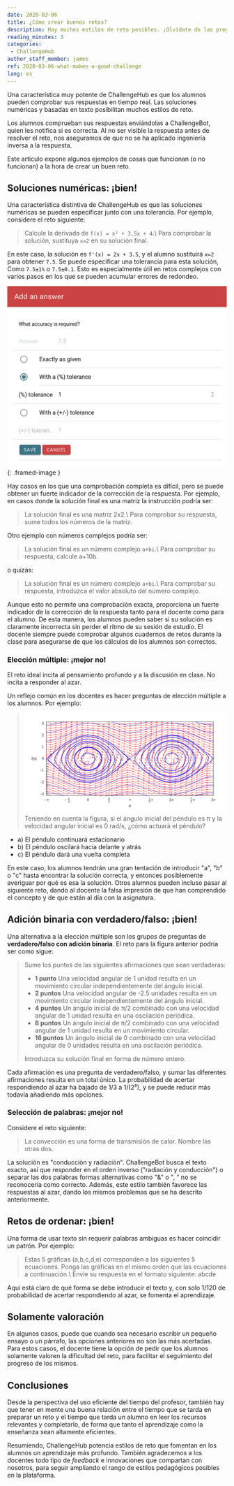 ```yaml
---
date: 2020-03-06
title: ¿Cómo crear buenos retos?
description: Hay muchos estilos de reto posibles. ¡Olvídate de las preguntas de elección múltiple!
reading_minutes: 3
categories:
 - ChallengeHub
author_staff_member: james
ref: 2020-03-06-what-makes-a-good-challenge
lang: es
---
```

Una característica muy potente de ChallengeHub es que los alumnos pueden
comprobar sus respuestas en tiempo real.
Las soluciones numéricas y basadas en texto posibilitan muchos estilos de reto.

Los alumnos comprueban sus respuestas enviándolas a ChallengeBot,
quien les notifica si es correcta.
Al no ser visible la respuesta antes de resolver el reto,
nos aseguramos de que no se ha aplicado ingeniería inversa a la respuesta.

Este artículo expone algunos ejemplos de cosas que funcionan
(o no funcionan)
a la hora de crear un buen reto.

## Soluciones numéricas: ¡bien!

Una característica distintiva de ChallengeHub es que las soluciones numéricas se pueden especificar junto con una tolerancia.
Por ejemplo, considere el reto siguiente:

> Calcule la derivada de ```f(x) = x² + 3.5x + 4```.\\
> Para comprobar la solución, sustituya ```x=2``` en su solución final. 

En este caso, la solución es ```f'(x) = 2x + 3.5```,
y el alumno sustituirá ```x=2``` para obtener ```7.5```.
Se puede especificar una tolerancia para esta solución,
Como ```7.5±1%``` o ```7.5±0.1```.
Esto es especialmente útil en retos complejos
con varios pasos en los que se pueden acumular errores de redondeo.

![UI de tolerancia](/images/blog/2020-03-06-tolerance.png){: .framed-image }

Hay casos en los que una comprobación completa es difícil,
pero se puede obtener un fuerte indicador de la corrección de la respuesta.
Por ejemplo, en casos donde la solución final es una matriz
la instrucción podría ser:

> La solución final es una matriz 2x2.\\
> Para comprobar su respuesta, sume todos los números de la matriz. 

Otro ejemplo con números complejos podría ser:

> La solución final es un número complejo ```a+bi```.\\
> Para comprobar su respuesta, calcule a+10b.

o quizás:

> La solución final es un número complejo ```a+bi```.\\
> Para comprobar su respuesta, introduzca el valor absoluto del número complejo.

Aunque esto no permite una comprobación exacta,
proporciona un fuerte indicador de la corrección de la respuesta
tanto para el docente como para el alumno.
De esta manera, los alumnos pueden saber si su solución es claramente incorrecta
sin perder el ritmo de su sesión de estudio.
El docente siempre puede comprobar algunos cuadernos de retos
durante la clase para asegurarse de que los cálculos de los alumnos son correctos.

### Elección múltiple: ¡mejor no!

El reto ideal incita al pensamiento profundo y a la discusión en clase.
No incita a responder al azar.

Un reflejo común en los docentes es hacer preguntas de elección múltiple a los alumnos.
Por ejemplo:

> ![Fase del péndulo](/images/blog/2020-03-06-pendulum-phase.png)
> Teniendo en cuenta la figura, si el ángulo inicial del péndulo es π y la velocidad angular inicial es 0 rad/s, ¿cómo actuará el péndulo?
  - a) El péndulo continuará estacionario
  - b) El péndulo oscilará hacia delante y atrás
  - c) El péndulo dará una vuelta completa

En este caso, los alumnos tendrán una gran tentación de introducir "a", "b" o "c" hasta encontrar la solución correcta, y entonces posiblemente averiguar por qué es esa la solución.
Otros alumnos pueden incluso pasar al siguiente reto, dando al docente la falsa impresión de que han comprendido el concepto y de que están al día con la asignatura.

## Adición binaria con verdadero/falso: ¡bien!

Una alternativa a la elección múltiple son los grupos de preguntas de **verdadero/falso con adición binaria**.
El reto para la figura anterior podría ser como sigue:

> Sume los puntos de las siguientes afirmaciones que sean verdaderas:
> 
> - **1 punto** Una velocidad angular de 1 unidad resulta en un movimiento circular independientemente del ángulo inicial.
> - **2 puntos** Una velocidad angular de -2.5 unidades resulta en un movimiento circular independientemente del ángulo inicial.
> - **4 puntos** Un ángulo inicial de π/2 combinado con una velocidad angular de 1 unidad resulta en una oscilación periódica.
> - **8 puntos** Un ángulo inicial de π/2 combinado con una velocidad angular de 1 unidad resulta en un movimiento circular.
> - **16 puntos** Un ángulo inicial de 0 combinado con una velocidad angular de 0 unidades resulta en una oscilación periódica.
> 
> Introduzca su solución final en forma de número entero.

Cada afirmación es una pregunta de verdadero/falso, y sumar las diferentes afirmaciones resulta en un total único.
La probabilidad de acertar respondiendo al azar ha bajado de 1/3 a 1/(2⁵),
y se puede reducir más todavía añadiendo más opciones.

### Selección de palabras: ¡mejor no!

Considere el reto siguiente:

> La convección es una forma de transmisión de calor. Nombre las otras dos.

La solución es "conducción y radiación".
ChallengeBot busca el texto exacto, así que responder en el orden inverso ("radiación y conducción") o separar las dos palabras formas alternativas como "&" o ", " no se reconocería como correcto.
Además, este estilo también favorece las respuestas al azar, dando los mismos problemas que se ha descrito anteriormente.

## Retos de ordenar: ¡bien!

Una forma de usar texto sin requerir palabras ambiguas es hacer coincidir un patrón.
Por ejemplo:

> Estas 5 gráficas (a,b,c,d,e) corresponden a las siguientes 5 ecuaciones.
> Ponga las gráficas en el mismo orden que las ecuaciones a continuación.\\
> Envíe su respuesta en el formato siguiente: abcde

Aquí está claro de qué forma se debe introducir el texto y, con solo 1/120 de probabilidad de acertar respondiendo al azar, se fomenta el aprendizaje.

## Solamente valoración

En algunos casos, puede que cuando sea necesario escribir un pequeño ensayo o un párrafo, las opciones anteriores no son las más acertadas.
Para estos casos, el docente tiene la opción de pedir que los alumnos solamente valoren la dificultad del reto, para facilitar el seguimiento del progreso de los mismos.

## Conclusiones

Desde la perspectiva del uso eficiente del tiempo del profesor, también hay que tener en mente una buena relación entre el tiempo que se tarda en preparar un reto y el tiempo que tarda un alumno en leer los recursos relevantes y completarlo, de forma que tanto el aprendizaje como la enseñanza sean altamente eficientes.

Resumiendo, ChallengeHub potencia estilos de reto que fomentan en los alumnos un aprendizaje más profundo.
También agradecemos a los docentes todo tipo de _feedback_ e innovaciones que compartan con nosotros,
para seguir ampliando el rango de estilos pedagógicos posibles en la plataforma.
